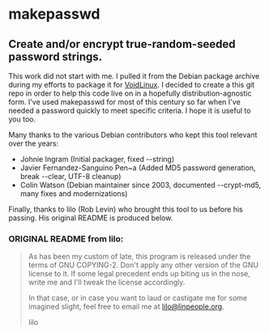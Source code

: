 # makepasswd

## Create and/or encrypt true-random-seeded password strings.

This work did not start with me.  I pulled it from the Debian package archive
during my efforts to package it for [VoidLinux](http://www.voidlinux.eu/).  I
decided to create a this git repo in order to help this code live on in a
hopefully distribution-agnostic form.  I've used makepasswd for most of this
century so far when I've needed a password quickly to meet specific criteria.
I hope it is useful to you too.

Many thanks to the various Debian contributors who kept this tool relevant
over the years:

- Johnie Ingram (Initial packager, fixed --string)
- Javier Fernandez-Sanguino Pen~a (Added MD5 password generation, break
  --clear, UTF-8 cleanup)
- Colin Watson (Debian maintainer since 2003, documented --crypt-md5, many
  fixes and modernizations)

Finally, thanks to lilo (Rob Levin) who brought this tool to us before his
passing.  His original README is produced below.

###  ORIGINAL README from lilo:
> As has been my custom of late, this program is released under the terms of
> GNU COPYING-2.  Don't apply any other version of the GNU license to it. If
> some legal precedent ends up biting us in the nose, write me and I'll tweak
> the license accordingly.
> 
> In that case, or in case you want to laud or castigate me for some imagined
> slight, feel free to email me at lilo@linpeople.org.
> 
> 
> lilo
